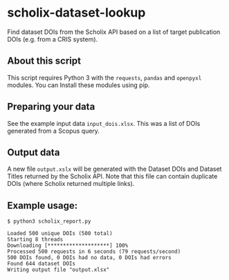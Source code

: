 # scholix-dataset-lookup
Find dataset DOIs from the Scholix API based on a list of target publication DOIs (e.g. from a CRIS system).

## About this script

This script requires Python 3 with the `requests`, `pandas` and `openpyxl` modules. You can Install these modules using pip.

## Preparing your data

See the example input data `input_dois.xlsx`. This was a list of DOIs generated from a Scopus query.

## Output data

A new file `output.xslx` will be generated with the Dataset DOIs and Dataset Titles returned by the Scholix API. Note that this file can contain duplicate DOIs (where Scholix returned multiple links).

## Example usage:

```
$ python3 scholix_report.py 

Loaded 500 unique DOIs (500 total)
Starting 8 threads
Downloading [********************] 100%
Processed 500 requests in 6 seconds (79 requests/second)
500 DOIs found, 0 DOIs had no data, 0 DOIs had errors
Found 644 dataset DOIs
Writing output file "output.xlsx"
```

